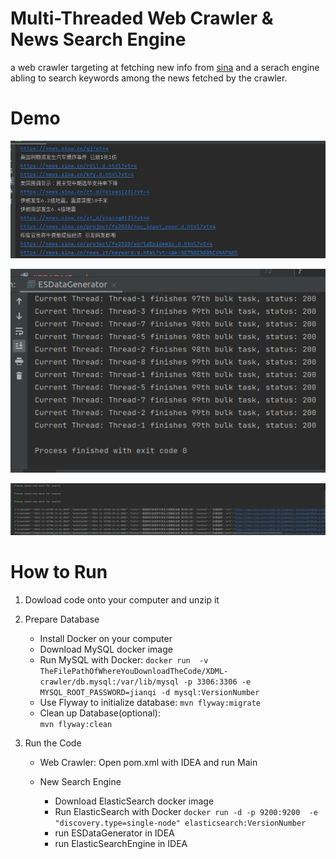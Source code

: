 # Multi-Threaded Web Crawler & News Search Engine
a web crawler targeting at fetching new info from [sina](https://sina.cn/)
and a serach engine abling to search keywords among the news fetched by the crawler.

# Demo

![Alt Text](info/demo-1.gif)

![Mock data and store them into ES](info/demo-2.png)

![Search results from ES](info/demo-3.png)



# How to Run

1. Dowload code onto your computer and unzip it

2. Prepare Database
    + Install Docker on your computer
    + Download MySQL docker image
    + Run MySQL with Docker:
      `docker run  -v TheFilePathOfWhereYouDownloadTheCode/XDML-crawler/db.mysql:/var/lib/mysql -p 3306:3306 -e MYSQL_ROOT_PASSWORD=jianqi -d mysql:VersionNumber`
    + Use Flyway to initialize database:
      `mvn flyway:migrate`
    + Clean up Database(optional):  
      `mvn flyway:clean`

3. Run the Code
    + Web Crawler:
      Open pom.xml with IDEA and run Main

    + New Search Engine
        + Download ElasticSearch docker image
        + Run ElasticSearch with Docker
          `docker run -d -p 9200:9200  -e "discovery.type=single-node" elasticsearch:VersionNumber`
        + run ESDataGenerator in IDEA
        + run ElasticSearchEngine in IDEA
